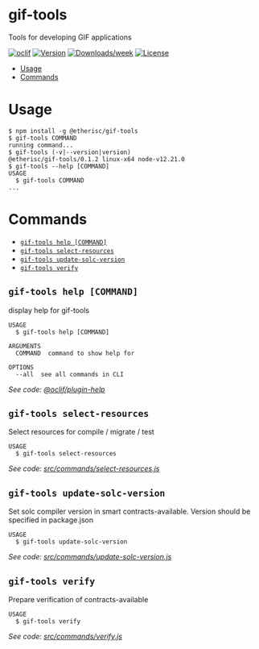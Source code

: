 gif-tools
=========

Tools for developing GIF applications

[![oclif](https://img.shields.io/badge/cli-oclif-brightgreen.svg)](https://oclif.io)
[![Version](https://img.shields.io/npm/v/@etherisc/gif-tools.svg)](https://npmjs.org/package/@etherisc/gif-tools)
[![Downloads/week](https://img.shields.io/npm/dw/@etherisc/gif-tools.svg)](https://npmjs.org/package/@etherisc/gif-tools)
[![License](https://img.shields.io/npm/l/@etherisc/gif-tools.svg)](https://github.com/etherisc/gif-tools/blob/master/package.json)

<!-- toc -->
* [Usage](#usage)
* [Commands](#commands)
<!-- tocstop -->
# Usage
<!-- usage -->
```sh-session
$ npm install -g @etherisc/gif-tools
$ gif-tools COMMAND
running command...
$ gif-tools (-v|--version|version)
@etherisc/gif-tools/0.1.2 linux-x64 node-v12.21.0
$ gif-tools --help [COMMAND]
USAGE
  $ gif-tools COMMAND
...
```
<!-- usagestop -->
# Commands
<!-- commands -->
* [`gif-tools help [COMMAND]`](#gif-tools-help-command)
* [`gif-tools select-resources`](#gif-tools-select-resources)
* [`gif-tools update-solc-version`](#gif-tools-update-solc-version)
* [`gif-tools verify`](#gif-tools-verify)

## `gif-tools help [COMMAND]`

display help for gif-tools

```
USAGE
  $ gif-tools help [COMMAND]

ARGUMENTS
  COMMAND  command to show help for

OPTIONS
  --all  see all commands in CLI
```

_See code: [@oclif/plugin-help](https://github.com/oclif/plugin-help/blob/v3.2.3/src/commands/help.ts)_

## `gif-tools select-resources`

Select resources for compile / migrate / test

```
USAGE
  $ gif-tools select-resources
```

_See code: [src/commands/select-resources.js](https://github.com/etherisc/GIF/blob/v0.1.2/src/commands/select-resources.js)_

## `gif-tools update-solc-version`

Set solc compiler version in smart contracts-available. Version should be specified in package.json

```
USAGE
  $ gif-tools update-solc-version
```

_See code: [src/commands/update-solc-version.js](https://github.com/etherisc/GIF/blob/v0.1.2/src/commands/update-solc-version.js)_

## `gif-tools verify`

Prepare verification of contracts-available

```
USAGE
  $ gif-tools verify
```

_See code: [src/commands/verify.js](https://github.com/etherisc/GIF/blob/v0.1.2/src/commands/verify.js)_
<!-- commandsstop -->
